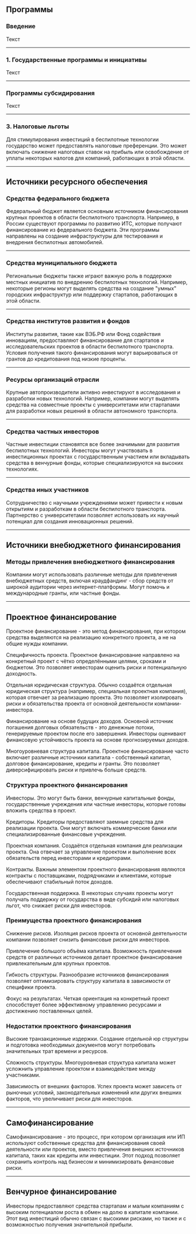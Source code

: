 ## Программы

### Введение

Текст

___
### 1. Государственные программы и инициативы

Текст

___
### Программы субсидирования

Текст

___
### 3. Налоговые льготы

Для стимулирования инвестиций в беспилотные технологии государство может предоставлять налоговые преференции. Это может включать снижение налоговых ставок на прибыль или освобождение от уплаты некоторых налогов для компаний, работающих в этой области.

___
## Источники ресурсного обеспечения

### Средства федерального бюджета

Федеральный бюджет является основным источником финансирования крупных проектов в области беспилотного транспорта. Например, в России существуют программы по развитию ИТС, которые получают финансирование из федерального бюджета. Эти программы направлены на создание инфраструктуры для тестирования и внедрения беспилотных автомобилей.

___
### Средства муниципального бюджета

Региональные бюджеты также играют важную роль в поддержке местных инициатив по внедрению беспилотных технологий. Например, некоторые регионы могут выделять средства на создание "умных" городских инфраструктур или поддержку стартапов, работающих в этой области.

___
### Средства институтов развития и фондов

Институты развития, такие как ВЭБ.РФ или Фонд содействия инновациям, предоставляют финансирование для стартапов и исследовательских проектов в области беспилотного транспорта. Условия получения такого финансирования могут варьироваться от грантов до кредитования под низкие проценты.

___
### Ресурсы организаций отрасли

Крупные автопроизводители активно инвестируют в исследования и разработки новых технологий. Например, компании могут выделять средства на совместные проекты с университетами или стартапами для разработки новых решений в области автономного транспорта.

___
### Средства частных инвесторов

Частные инвестиции становятся все более значимыми для развития беспилотных технологий. Инвесторы могут участвовать в инвестиционных проектах с государственным участием или вкладывать средства в венчурные фонды, которые специализируются на высоких технологиях.

___
### Средства иных участников

Сотрудничество с научными учреждениями может привести к новым открытиям и разработкам в области беспилотного транспорта. Партнерство с университетами позволяет использовать их научный потенциал для создания инновационных решений.

___
## Источники внебюджетного финансирования
### Методы привлечения внебюджетного финансирования

Компании могут использовать различные методы для привлечения внебюджетных средств, включая краудфандинг - сбор средств от широкой аудитории через интернет-платформы. Могут помочь и международные гранты, или частные фонды.

___
## Проектное финансирование

Проектное финансирование - это метод финансирования, при котором средства выделяются на реализацию конкретного проекта, а не на общие нужды компании.

Специфичность проекта. Проектное финансирование направлено на конкретный проект с чётко определёнными целями, сроками и бюджетом. Это позволяет инвесторам оценить риски и потенциальную доходность.

Отдельная юридическая структура. Обычно создаётся отдельная юридическая структура (например, специальная проектная компания), которая отвечает за реализацию проекта. Это позволяет изолировать риски и обязательства проекта от основной деятельности компании-инвестора.

Финансирование на основе будущих доходов. Основной источник погашения долговых обязательств - это денежные потоки, генерируемые проектом после его завершения. Инвесторы оценивают финансовую устойчивость проекта на основе прогнозируемых доходов.

Многоуровневая структура капитала. Проектное финансирование часто включает различные источники капитала - собственный капитал, долговое финансирование, кредиты и гранты. Это позволяет диверсифицировать риски и привлечь больше средств.

### Структура проектного финансирования

Инвесторы. Это могут быть банки, венчурные капитальные фонды, государственные учреждения или частные инвесторы, которые готовы вложить средства в проект.

Кредиторы. Кредиторы предоставляют заемные средства для реализации проекта. Они могут включать коммерческие банки или специализированные финансовые учреждения.

Проектная компания. Создаётся отдельная компания для реализации проекта. Она отвечает за управление проектом и выполнение всех обязательств перед инвесторами и кредиторами.

Контракты. Важным элементом проектного финансирования являются контракты с поставщиками, подрядчиками и клиентами, которые обеспечивают стабильный поток доходов.

Государственная поддержка. В некоторых случаях проекты могут получать поддержку от государства в виде субсидий или налоговых льгот, что снижает риски для инвесторов.

### Преимущества проектного финансирования

Снижение рисков. Изоляция рисков проекта от основной деятельности компании позволяет снизить финансовые риски для инвесторов.

Привлечение большого объёма капитала. Возможность привлечения средств от различных источников делает проектное финансирование привлекательным для крупных проектов.

Гибкость структуры. Разнообразие источников финансирования позволяет оптимизировать структуру капитала в зависимости от специфики проекта.

Фокус на результатах. Четкая ориентация на конкретный проект способствует более эффективному управлению ресурсами и достижению поставленных целей.

### Недостатки проектного финансирования

Высокие транзакционные издержки. Создание отдельной юр структуры и подготовка необходимых документов могут потребовать значительных трат времени и ресурсов.

Сложность структуры. Многоуровневая структура капитала может усложнить управление проектом и взаимодействие между участниками.

Зависимость от внешних факторов. Успех проекта может зависеть от рыночных условий, законодательных изменений или других внешних факторов, что увеличивает риски для инвесторов.

___
## Самофинансирование

Самофинансирование - это процесс, при котором организация или ИП используют собственные средства для финансирования своей деятельности или проектов, вместо привлечения внешних источников капитала, таких как кредиты или инвестиции. Этот подход позволяет сохранить контроль над бизнесом и минимизировать финансовые риски.

___
## Венчурное финансирование

Инвесторы предоставляют средства стартапам и малым компаниям с высоким потенциалом роста в обмен на долю в капитале компании. Этот вид инвестиций обычно связан с высокими рисками, но также и с возможностью получения значительной прибыли.